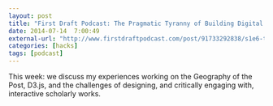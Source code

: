 ```yaml
---
layout: post
title: "First Draft Podcast: The Pragmatic Tyranny of Building Digital Artifacts"
date: 2014-07-14  7:00:49
external-url: "http://www.firstdraftpodcast.com/post/91733292838/s1e6-the-pragmatic-tyranny-of-building-digital"
categories: [hacks]
tags: [podcast]
---
```


This week: we discuss my experiences working on the Geography of the Post, D3.js, and the challenges of designing, and critically engaging with, interactive scholarly works.
